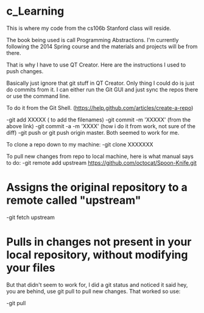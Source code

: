 c_Learning
==========

This is where my code from the cs106b Stanford class will reside. 

The book being used is call Programming Abstractions. I'm currently following the 2014 Spring course and the materials and projects will be from there. 

That is why I have to use QT Creator. Here are the instructions I used to push changes. 

Basically just ignore that git stuff in QT Creator. Only thing I could do is just do commits from it. I can either run the Git GUI and just sync the repos there or use the command line. 

To do it from the Git Shell. (https://help.github.com/articles/create-a-repo)

-git add XXXXX  ( to add the filenames)
-git commit -m 'XXXXX'  (from the above link)
-git commit -a -m 'XXXX' (how i do it from work, not sure of the diff)
-git push  or git push origin master. Both seemed to work for me. 


To clone a repo down to my machine:
-git clone XXXXXXX 
 
To pull new changes from repo to local machine, here is what manual says to do:
-git remote add upstream https://github.com/octocat/Spoon-Knife.git
# Assigns the original repository to a remote called "upstream"
-git fetch upstream
# Pulls in changes not present in your local repository, without modifying your files

But that didn't seem to work for, I did a git status and noticed it said hey, 
you are behind, use git pull to pull new changes. That worked so use:

-git pull


